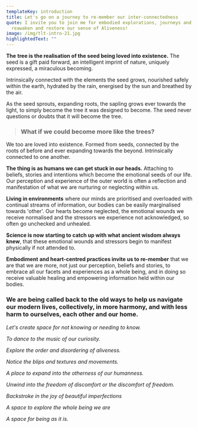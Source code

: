 ```yaml
---
templateKey: introduction
title: Let's go on a journey to re-member our inter-connectedness
quote: I invite you to join me for embodied explorations, journeys and events to
  reawaken and restore our sense of Aliveness!
image: /img/tlt-intro-21.jpg
highlightedText: ""
---
```

**The** **tree is the realisation of the seed being loved into existence.** The seed is a gift paid forward, an intelligent imprint of nature, uniquely expressed, a miraculous becoming. 

Intrinsically connected with the elements the seed grows, nourished safely within the earth, hydrated by the rain, energised by the sun and breathed by the air. 

As the seed sprouts, expanding roots, the sapling grows ever towards the light, to simply become the tree it was designed to become. The seed never questions or doubts that it will become the tree.

>
>
> ### **What if we could become more like the trees?**

We too are loved into existence. Formed from seeds, connected by the roots of before and ever expanding towards the beyond. Intrinsically connected to one another. 

**The thing is as humans we can get stuck in our heads.** Attaching to beliefs, stories and intentions which become the emotional seeds of our life. Our perception and experience of the outer world is often a reflection and manifestation of what we are nurturing or neglecting within us. 

**Living in environments** where our minds are prioritised and overloaded with continual streams of information, our bodies can be easily marginalised towards 'other'. Our hearts become neglected, the emotional wounds we receive normalised and the stressors we experience not acknowledged, so often go unchecked and unhealed. 

**Science is now starting to catch up with what ancient wisdom always knew**, that these emotional wounds and stressors begin to manifest physically if not attended to. 

**Embodiment** **and heart-centred practices invite us to re-member** that we are that we are more, not just our perception, beliefs and stories, to embrace all our facets and experiences as a whole being, and in doing so receive valuable healing and empowering information held within our bodies.

### We are being called back to the old ways to help us navigate our modern lives, collectively, in more harmony, and with less harm to ourselves, each other and our home.

*Let's create space for not knowing or needing to know.* 

*To dance to the music of our curiosity.* 

*Explore the order and disordering of aliveness.* 

*Notice the blips and textures and movements.* 

*A place to expand into the otherness of our humanness.* 

*Unwind into the freedom of discomfort or the discomfort of freedom.* 

*Backstroke in the joy of beautiful imperfections* 

*A space to explore the whole being we are* 

*A space for being as it is.*